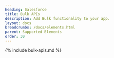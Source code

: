 ```yaml
---
heading: Salesforce
title: Bulk APIs
description: Add Bulk functionality to your app.
layout: docs
breadcrumbs: /docs/elements.html
parent: Supported Elements
order: 30
---
```


{% include bulk-apis.md %}
